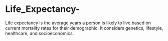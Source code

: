 # Life_Expectancy-
Life expectancy is the average years a person is likely to live based on current mortality rates for their demographic. 
It considers genetics, lifestyle, healthcare, and socioeconomics.
